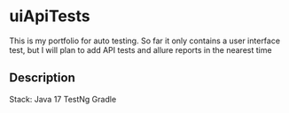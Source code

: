 # uiApiTests
This is my portfolio for auto testing.
So far it only contains a user interface test, but I will plan to add API tests and allure reports in the nearest time

## Description
Stack:
Java 17
TestNg
Gradle
